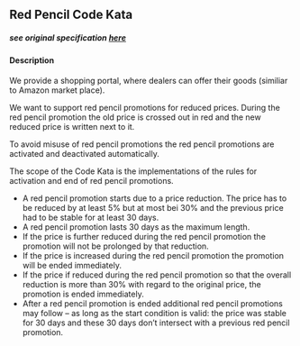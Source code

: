 ## Red Pencil Code Kata
##### *see original specification [here](https://stefanroock.wordpress.com/2011/03/04/red-pencil-code-kata/)*

#### Description
We provide a shopping portal, where dealers can offer their goods (similiar to Amazon market place).
 
We want to support red pencil promotions for reduced prices. During the red pencil promotion the old price is crossed out in red and the new reduced price is written next to it.


To avoid misuse of red pencil promotions the red pencil promotions are activated and deactivated automatically.


The scope of the Code Kata is the implementations of the rules for activation and end of red pencil promotions.
*   A red pencil promotion starts due to a price reduction. The price has to be reduced by at least 5% but at most bei 30% and the previous price had to be stable for at least 30 days.
*   A red pencil promotion lasts 30 days as the maximum length.
*   If the price is further reduced during the red pencil promotion the promotion will not be prolonged by that reduction.
*   If the price is increased during the red pencil promotion the promotion will be ended immediately.
*   If the price if reduced during the red pencil promotion so that the overall reduction is more than 30% with regard to the original price, the promotion is ended immediately.
*   After a red pencil promotion is ended additional red pencil promotions may follow – as long as the start condition is valid: the price was stable for 30 days and these 30 days don’t intersect with a previous red pencil promotion.